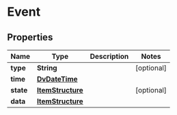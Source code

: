 

# Event


## Properties

| Name | Type | Description | Notes |
|------------ | ------------- | ------------- | -------------|
|**type** | **String** |  |  [optional] |
|**time** | [**DvDateTime**](DvDateTime.md) |  |  |
|**state** | [**ItemStructure**](ItemStructure.md) |  |  [optional] |
|**data** | [**ItemStructure**](ItemStructure.md) |  |  |



